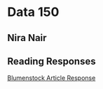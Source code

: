# Data 150 

## Nira Nair 

## Reading Responses 

[Blumenstock Article Response](https://github.com/niranair/data150_workshop/blob/master/blumenstock.md)

